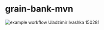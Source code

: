 # grain-bank-mvn
![example workflow](https://github.com/Giminosk/grain-bank-mvn/actions/workflows/ci.yml/badge.svg)
Uladzimir Ivashka 150281  
